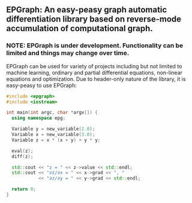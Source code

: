 ## EPGraph: An easy-peasy graph automatic differentiation library based on reverse-mode accumulation of computational graph.

### NOTE: EPGraph is under development. Functionality can be limited and things may change over time.

EPGraph can be used for variety of projects including but not limited to machine learning, ordinary and partial differential equations, non-linear equations and optimization. Due to header-only nature of the library, it is easy-peasy to use EPGraph:

```C++
#include <epgraph>
#include <iostream>

int main(int argc, char *argv[]) {
  using namespace epg;

  Variable y = new_variable(2.0);
  Variable x = new_variable(3.0);
  Variable z = x * (x + y) + y * y;

  eval(z);
  diff(z);

  std::cout << "z = " << z->value << std::endl;
  std::cout << "∂z/∂x = " << x->grad << ", "
            << "∂z/∂y = " << y->grad << std::endl;

  return 0;
}
```
